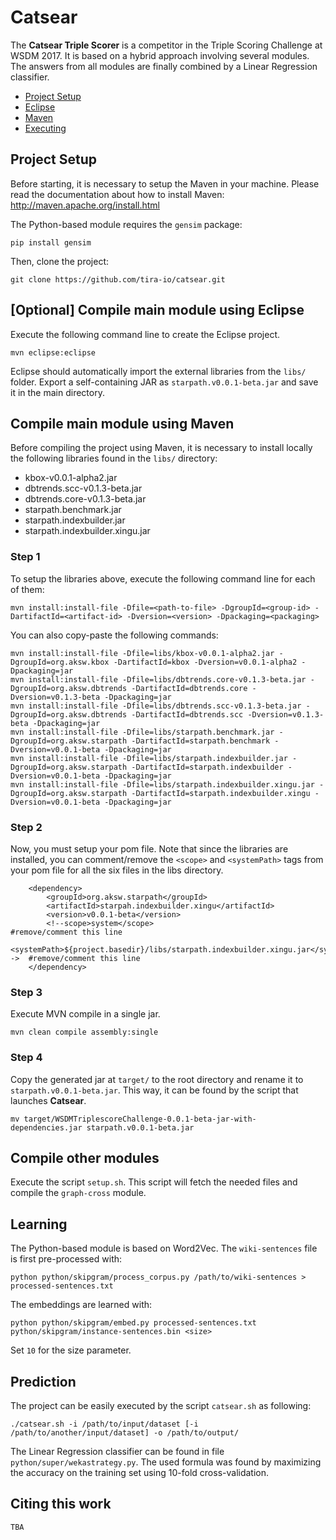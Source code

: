 # Catsear

The **Catsear Triple Scorer** is a competitor in the Triple Scoring Challenge at WSDM 2017. It is based on a hybrid approach involving several modules. The answers from all modules are finally combined by a Linear Regression classifier.

- [Project Setup](https://github.com/tira-io/catsear#project-setup)
 - [Eclipse](https://github.com/tira-io/catsear#eclipse)
 - [Maven](https://github.com/tira-io/catsear#eclipse)
- [Executing](https://github.com/tira-io/catsear#executing)

## Project Setup

Before starting, it is necessary to setup the Maven in your machine.
Please read the documentation about how to install Maven: http://maven.apache.org/install.html

The Python-based module requires the `gensim` package:

```
pip install gensim
```

Then, clone the project:

```
git clone https://github.com/tira-io/catsear.git
```

## [Optional] Compile main module using Eclipse

Execute the following command line to create the Eclipse project.

```
mvn eclipse:eclipse
```

Eclipse should automatically import the external libraries from the `libs/` folder. Export a self-containing JAR as `starpath.v0.0.1-beta.jar` and save it in the main directory.

## Compile main module using Maven

Before compiling the project using Maven, it is necessary to install locally the following libraries found in the `libs/` directory:

* kbox-v0.0.1-alpha2.jar
* dbtrends.scc-v0.1.3-beta.jar
* dbtrends.core-v0.1.3-beta.jar
* starpath.benchmark.jar
* starpath.indexbuilder.jar
* starpath.indexbuilder.xingu.jar

### Step 1

To setup the libraries above, execute the following command line for each of them:

```
mvn install:install-file -Dfile=<path-to-file> -DgroupId=<group-id> -DartifactId=<artifact-id> -Dversion=<version> -Dpackaging=<packaging>
```

You can also copy-paste the following commands:

```
mvn install:install-file -Dfile=libs/kbox-v0.0.1-alpha2.jar -DgroupId=org.aksw.kbox -DartifactId=kbox -Dversion=v0.0.1-alpha2 -Dpackaging=jar
mvn install:install-file -Dfile=libs/dbtrends.core-v0.1.3-beta.jar -DgroupId=org.aksw.dbtrends -DartifactId=dbtrends.core -Dversion=v0.1.3-beta -Dpackaging=jar
mvn install:install-file -Dfile=libs/dbtrends.scc-v0.1.3-beta.jar -DgroupId=org.aksw.dbtrends -DartifactId=dbtrends.scc -Dversion=v0.1.3-beta -Dpackaging=jar
mvn install:install-file -Dfile=libs/starpath.benchmark.jar -DgroupId=org.aksw.starpath -DartifactId=starpath.benchmark -Dversion=v0.0.1-beta -Dpackaging=jar
mvn install:install-file -Dfile=libs/starpath.indexbuilder.jar -DgroupId=org.aksw.starpath -DartifactId=starpath.indexbuilder -Dversion=v0.0.1-beta -Dpackaging=jar
mvn install:install-file -Dfile=libs/starpath.indexbuilder.xingu.jar -DgroupId=org.aksw.starpath -DartifactId=starpath.indexbuilder.xingu -Dversion=v0.0.1-beta -Dpackaging=jar
```

### Step 2

Now, you must setup your pom file. Note that since the libraries are installed, you can comment/remove the `<scope>` and `<systemPath>` tags from your pom file for all the six files in the libs directory.

```
	<dependency>
        <groupId>org.aksw.starpath</groupId>
        <artifactId>starpah.indexbuilder.xingu</artifactId>
        <version>v0.0.1-beta</version>
        <!--scope>system</scope>                                                            #remove/comment this line
        <systemPath>${project.basedir}/libs/starpath.indexbuilder.xingu.jar</systemPath-->  #remove/comment this line
	</dependency>
```

### Step 3

Execute MVN compile in a single jar.

```
mvn clean compile assembly:single
```

### Step 4

Copy the generated jar at `target/` to the root directory and rename it to `starpath.v0.0.1-beta.jar`. This way, it can be found by the script that launches **Catsear**.

```
mv target/WSDMTriplescoreChallenge-0.0.1-beta-jar-with-dependencies.jar starpath.v0.0.1-beta.jar
```

## Compile other modules

Execute the script `setup.sh`. This script will fetch the needed files and compile the `graph-cross` module.

## Learning

The Python-based module is based on Word2Vec. The `wiki-sentences` file is first pre-processed with:

```
python python/skipgram/process_corpus.py /path/to/wiki-sentences > processed-sentences.txt
```

The embeddings are learned with:

```
python python/skipgram/embed.py processed-sentences.txt python/skipgram/instance-sentences.bin <size>
```

Set `10` for the size parameter.

## Prediction

The project can be easily executed by the script `catsear.sh` as following:

```
./catsear.sh -i /path/to/input/dataset [-i /path/to/another/input/dataset] -o /path/to/output/
```

The Linear Regression classifier can be found in file `python/super/wekastrategy.py`. The used formula was found by maximizing the accuracy on the training set using 10-fold cross-validation.

## Citing this work

```
TBA
```
